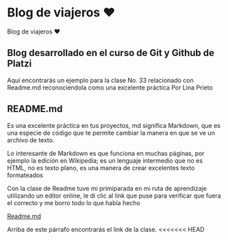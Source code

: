 # Blog de viajeros ❤

Blog de viajeros ❤


## Blog desarrollado en el curso de Git y Github de Platzi

Aquí encontrarás un ejemplo para la clase No. 33 relacionado con Readme.md reconociendola como una excelente práctica
Por Lina Prieto

## README.md
Es una excelente práctica en tus proyectos, md significa Markdown, que es una especie de código que te permite cambiar la manera en que se ve un archivo de texto.

Lo interesante de Markdown es que funciona en muchas páginas, por ejemplo la edición en Wikipedia; es un lenguaje intermedio que no es HTML, no es texto plano, es una manera de crear excelentes texto formateados

Con la clase de Readme tuve mi primiparada en mi ruta de aprendizaje utilizando un editor online, le di clic al link que puse para verificar que fuera el correcto y me borro todo lo que había hecho

[Readme.md][123]

Arriba de este párrafo encontrarás el link de la clase.
<<<<<<< HEAD

[123]: https://platzi.com/clases/1557-git-github/19977-readmemd-es-una-excelente-practica/

